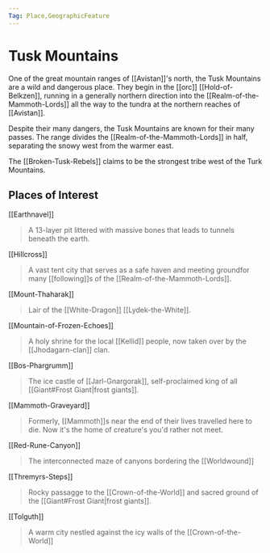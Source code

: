 ```yaml
---
Tag: Place,GeographicFeature
---
```

# Tusk Mountains
One of the great mountain ranges of [[Avistan]]'s north, the Tusk Mountains are a wild and dangerous place. They begin in the [[orc]] [[Hold-of-Belkzen]], running in a generally northern direction into the [[Realm-of-the-Mammoth-Lords]] all the way to the tundra at the northern reaches of [[Avistan]]. 

Despite their many dangers, the Tusk Mountains are known for their many passes. The range divides the [[Realm-of-the-Mammoth-Lords]] in half, separating the snowy west from the warmer east. 

The [[Broken-Tusk-Rebels]] claims to be the strongest tribe west of the Turk Mountains.

## Places of Interest
[[Earthnavel]]
> A 13-layer pit littered with massive bones that leads to tunnels beneath the earth.

[[Hillcross]]
> A vast tent city that serves as a safe haven and meeting groundfor many [[following]]s of the [[Realm-of-the-Mammoth-Lords]].

[[Mount-Thaharak]]
> Lair of the [[White-Dragon]] [[Lydek-the-White]].

[[Mountain-of-Frozen-Echoes]]
> A holy shrine for the local [[Kellid]] people, now taken over by the [[Jhodagarn-clan]] clan.

[[Bos-Phargrumm]]
>The ice castle of [[Jarl-Gnargorak]], self-proclaimed king of all [[Giant#Frost Giant|frost giants]].

[[Mammoth-Graveyard]]
> Formerly, [[Mammoth]]s near the end of their lives travelled here to die. Now it's the home of creature's you'd rather not meet.

[[Red-Rune-Canyon]]
> The interconnected maze of canyons bordering the [[Worldwound]]

[[Thremyrs-Steps]]
> Rocky passagge to the [[Crown-of-the-World]] and sacred ground of the [[Giant#Frost Giant|frost giants]].

[[Tolguth]]
>A warm city nestled against the icy walls of the [[Crown-of-the-World]]
